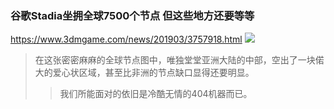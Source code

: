 ### 谷歌Stadia坐拥全球7500个节点 但这些地方还要等等
https://www.3dmgame.com/news/201903/3757918.html
![](https://img.3dmgame.com/uploads/images/news/20190320/1553053793_839245.jpg)
>在这张密密麻麻的全球节点图中，唯独堂堂亚洲大陆的中部，空出了一块偌大的爱心状区域，甚至比非洲的节点缺口显得还要明显。
>>我们所能面对的依旧是冷酷无情的404机器而已。